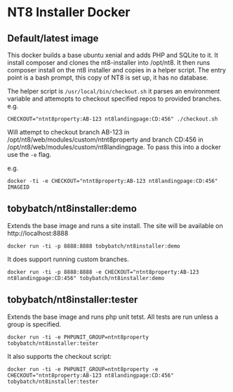 NT8 Installer Docker
====================

Default/latest image
--------------------

This docker builds a base ubuntu xenial and adds PHP and SQLite to it.  It install composer and clones the nt8-installer into /opt/nt8.  It then runs composer install on the nt8 installer and copies in a helper script.  The entry point is a bash prompt, this copy of NT8 is set up, it has no database.

The helper script is ```/usr/local/bin/checkout.sh``` it parses an environment variable and attemopts to checkout specified repos to provided branches.  e.g.

    CHECKOUT="ntnt8property:AB-123 nt8landingpage:CD:456" ./checkout.sh

Will attempt to checkout branch AB-123 in /opt/nt8/web/modules/custom/ntnt8property and branch CD:456 in /opt/nt8/web/modules/custom/nt8landingpage.  To pass this into a docker use the ```-e``` flag.

e.g.

    docker -ti -e CHECKOUT="ntnt8property:AB-123 nt8landingpage:CD:456" IMAGEID

tobybatch/nt8installer:demo
---------------------------

Extends the base image and runs a site install.  The site will be available on http://localhost:8888

    docker run -ti -p 8888:8888 tobybatch/nt8installer:demo

It does support running custom branches.

    docker run -ti -p 8888:8888 -e CHECKOUT="ntnt8property:AB-123 nt8landingpage:CD:456" tobybatch/nt8installer:demo

tobybatch/nt8installer:tester
-----------------------------

Extends the base image and runs php unit tetst.  All tests are run unless a group is specified.

    docker run -ti -e PHPUNIT_GROUP=ntnt8property tobybatch/nt8installer:tester

It also supports the checkout script:

    docker run -ti -e PHPUNIT_GROUP=ntnt8property -e CHECKOUT="ntnt8property:AB-123 nt8landingpage:CD:456" tobybatch/nt8installer:tester

